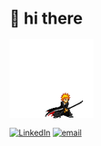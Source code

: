 # 👋 hi there

![Darkrai](assets/ichigo.gif)

[![LinkedIn](https://img.shields.io/badge/LinkedIn-%230077B5.svg?logo=linkedin&logoColor=white)](https://linkedin.com/in/s-murugan-31298b293) [![email](https://img.shields.io/badge/Email-D14836?logo=gmail&logoColor=white)](mailto:murugnn9@gmail.com) 
